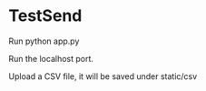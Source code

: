 # TestSend

Run python app.py

Run the localhost port.

Upload a CSV file, it will be saved under static/csv

